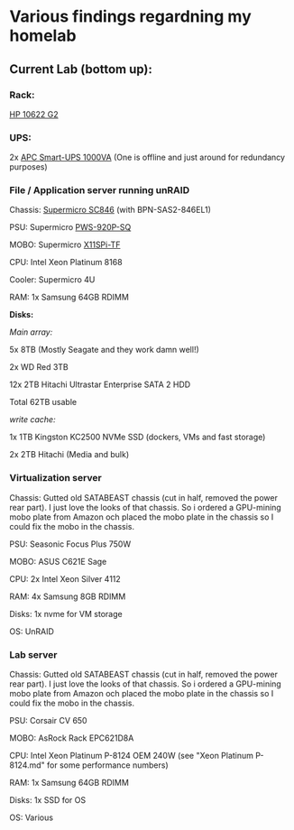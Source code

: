 # Various findings regardning my homelab

## Current Lab (bottom up):

### Rack:
[HP 10622 G2](https://cdn.cnetcontent.com/72/86/7286f4ef-70b7-41c9-b13c-1e88ae3dee7f.pdf)

### UPS:
2x [APC Smart-UPS 1000VA](https://www.apc.com/shop/us/en/products/APC-Smart-UPS-1000VA-USB-Serial-230V/P-SUA1000I) (One is offline and just around for redundancy purposes)

### File / Application server running unRAID
Chassis: [Supermicro SC846](https://www.supermicro.com/products/chassis/4U/846/SC846E1-R900.cfm) (with BPN-SAS2-846EL1)

PSU: Supermicro [PWS-920P-SQ](https://store.supermicro.com/920w-1u-pws-920p-sq.html)

MOBO: Supermicro [X11SPi-TF](https://www.supermicro.com/en/products/motherboard/x11spi-tf)

CPU: Intel Xeon Platinum 8168 

Cooler: Supermicro 4U

RAM: 1x Samsung 64GB RDIMM

**Disks:**

*Main array:*

5x 8TB (Mostly Seagate and they work damn well!)

2x WD Red 3TB

12x 2TB Hitachi Ultrastar Enterprise SATA 2 HDD

Total 62TB usable


*write cache:*

1x 1TB Kingston KC2500 NVMe SSD (dockers, VMs and fast storage)

2x 2TB Hitachi (Media and bulk)


### Virtualization server
Chassis: Gutted old SATABEAST chassis (cut in half, removed the power rear part). I just love the looks of that chassis. So i ordered a GPU-mining mobo plate from Amazon och placed the mobo plate in the chassis so I could fix the mobo in the chassis.

PSU: Seasonic Focus Plus 750W

MOBO: ASUS C621E Sage

CPU: 2x Intel Xeon Silver 4112

RAM: 4x Samsung 8GB RDIMM

Disks: 1x nvme for VM storage

OS: UnRAID

### Lab server
Chassis: Gutted old SATABEAST chassis (cut in half, removed the power rear part). I just love the looks of that chassis. So i ordered a GPU-mining mobo plate from Amazon och placed the mobo plate in the chassis so I could fix the mobo in the chassis.

PSU: Corsair CV 650

MOBO: AsRock Rack EPC621D8A

CPU: Intel Xeon Platinum P-8124 OEM 240W (see "Xeon Platinum P-8124.md" for some performance numbers)

RAM: 1x Samsung 64GB RDIMM

Disks: 1x SSD for OS

OS: Various

